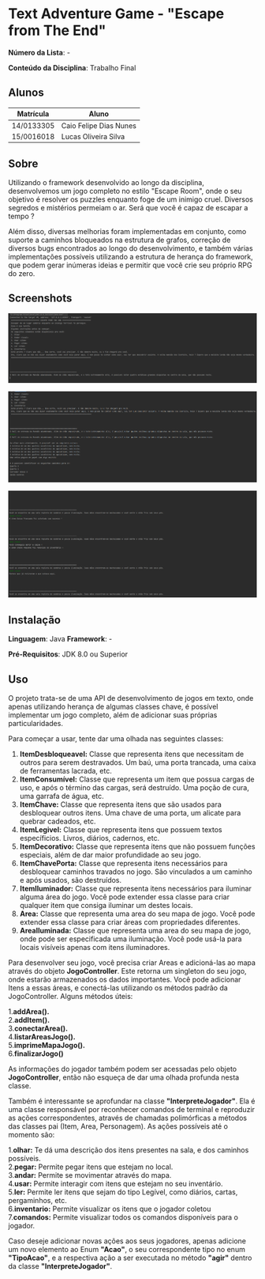 # Text Adventure Game - "Escape from The End"

**Número da Lista**: - 

**Conteúdo da Disciplina**: Trabalho Final 

## Alunos
|Matrícula | Aluno |
| -- | -- |
| 14/0133305  |  Caio Felipe Dias Nunes |
| 15/0016018  |  Lucas Oliveira Silva |

## Sobre 
Utilizando o framework desenvolvido ao longo da disciplina, desenvolvemos um jogo completo no estilo "Escape Room", onde o seu objetivo é resolver os puzzles enquanto foge de um inimigo cruel. Diversos segredos e mistérios permeiam o ar. Será que você é capaz de escapar a tempo ?

Além disso, diversas melhorias foram implementadas em conjunto, como suporte a caminhos bloqueados na estrutura de grafos, correção de diversos bugs encontrados ao longo do desenvolvimento, e também várias implementações possíveis utilizando a estrutura de herança do framework, que podem gerar inúmeras ideias e permitir que você crie seu próprio RPG do zero.


## Screenshots
![Print 1](Imagens/imagem1.PNG)

![Print 2](Imagens/imagem2.PNG)

![Print 3](Imagens/imagem3.PNG)


## Instalação 
**Linguagem**: Java
**Framework**: -  

**Pré-Requisitos**: 
JDK 8.0 ou Superior

## Uso 
O projeto trata-se de uma API de desenvolvimento de jogos em texto, onde apenas utilizando herança de algumas classes chave, é possível implementar um jogo completo, além de adicionar suas próprias particularidades.

Para começar a usar, tente dar uma olhada nas seguintes classes:

1. **ItemDesbloqueavel:** Classe que representa itens que necessitam de outros para serem destravados. Um baú, uma porta trancada, uma caixa de ferramentas lacrada, etc.
2. **ItemConsumível:** Classe que representa um item que possua cargas de uso, e após o término das cargas, será destruído. Uma poção de cura, uma garrafa de água, etc.
3. **ItemChave:** Classe que representa itens que são usados para desbloquear outros itens. Uma chave de uma porta, um alicate para quebrar cadeados, etc.
4. **ItemLegivel:** Classe que representa itens que possuem textos específicios. Livros, diários, cadernos, etc.
5. **ItemDecorativo:** Classe que representa itens que não possuem funções especiais, além de dar maior profundidade ao seu jogo.
6. **ItemChavePorta:** Classe que representa itens necessários para desbloquear caminhos travados no jogo. São vinculados a um caminho e após usados, são destruídos.
7. **ItemIluminador:** Classe que representa itens necessários para iluminar alguma área do jogo. Você pode extender essa classe para criar qualquer item que consiga iluminar um destes locais.
8. **Area:** Classe que representa uma area do seu mapa de jogo. Você pode extender essa classe para criar áreas com propriedades diferentes.
9. **AreaIluminada:** Classe que representa uma area do seu mapa de jogo, onde pode ser especificada uma iluminação. Você pode usá-la para locais visíveis apenas com itens iluminadores.

Para desenvolver seu jogo, você precisa criar Areas e adicioná-las ao mapa através do objeto **JogoController**. Este retorna um singleton do seu jogo, onde estarão armazenados os dados importantes. Você pode adicionar Itens a essas áreas, e conectá-las utilizando os métodos padrão da JogoController. Alguns métodos úteis:

1.**addArea().**   
2.**addItem().**   
3.**conectarArea().**   
4.**listarAreasJogo().**   
5.**imprimeMapaJogo().**   
6.**finalizarJogo()**   

As informações do jogador também podem ser acessadas pelo objeto **JogoController**, então não esqueça de dar uma olhada profunda nesta classe.

Também é interessante se aprofundar na classe **"InterpreteJogador"**. Ela é uma classe responsável por reconhecer comandos de terminal e reproduzir as ações correspondentes, através de chamadas polimórficas a métodos das classes pai (Item, Area, Personagem). As ações possíveis até o momento são:

1.**olhar:** Te dá uma descrição dos itens presentes na sala, e dos caminhos possíveis.  
2.**pegar:** Permite pegar itens que estejam no local.  
3.**andar:** Permite se movimentar através do mapa.   
4.**usar:** Permite interagir com itens que estejam no seu inventário.   
5.**ler:** Permite ler itens que sejam do tipo Legível, como diários, cartas, pergaminhos, etc.  
6.**inventario:** Permite visualizar os itens que o jogador coletou   
7.**comandos:** Permite visualizar todos os comandos disponíveis para o jogador.   

Caso deseje adicionar novas ações aos seus jogadores, apenas adicione um novo elemento ao Enum **"Acao"**, o seu correspondente tipo no enum **"TipoAcao"**, e a respectiva ação a ser executada no método **"agir"** dentro da classe **"InterpreteJogador"**.
